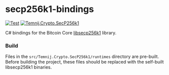 # secp256k1-bindings

[![Test](https://github.com/kzorin52/secp256k1-bindings/actions/workflows/test.yml/badge.svg)](https://github.com/kzorin52/secp256k1-bindings/actions/workflows/test.yml)
[![Temnij.Crypto.SecP256k1](https://img.shields.io/nuget/v/Temnij.Crypto.SecP256k1)](https://www.nuget.org/packages/Temnij.Crypto.SecP256k1)

C# bindings for the Bitcoin Core [libsecp256k1](https://github.com/bitcoin-core/secp256k1) library.

### Build

Files in the `src/Temnij.Crypto.SecP256k1/runtimes` directory are pre-built.
Before building the project, these files should be replaced with the self-built libsecp256k1 binaries.
